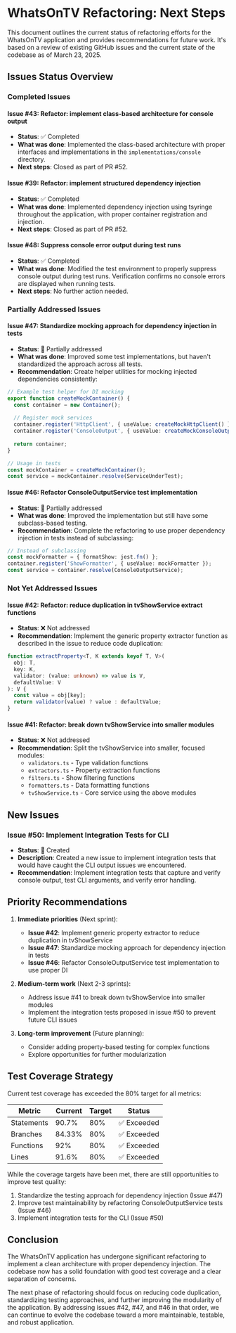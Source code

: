 # WhatsOnTV Refactoring: Next Steps

This document outlines the current status of refactoring efforts for the WhatsOnTV application and provides recommendations for future work. It's based on a review of existing GitHub issues and the current state of the codebase as of March 23, 2025.

## Issues Status Overview

### Completed Issues

#### Issue #43: Refactor: implement class-based architecture for console output
- **Status**: ✅ Completed
- **What was done**: Implemented the class-based architecture with proper interfaces and implementations in the `implementations/console` directory.
- **Next steps**: Closed as part of PR #52.

#### Issue #39: Refactor: implement structured dependency injection
- **Status**: ✅ Completed
- **What was done**: Implemented dependency injection using tsyringe throughout the application, with proper container registration and injection.
- **Next steps**: Closed as part of PR #52.

#### Issue #48: Suppress console error output during test runs
- **Status**: ✅ Completed
- **What was done**: Modified the test environment to properly suppress console output during test runs. Verification confirms no console errors are displayed when running tests.
- **Next steps**: No further action needed.

### Partially Addressed Issues

#### Issue #47: Standardize mocking approach for dependency injection in tests
- **Status**: 🔶 Partially addressed
- **What was done**: Improved some test implementations, but haven't standardized the approach across all tests.
- **Recommendation**: Create helper utilities for mocking injected dependencies consistently:

```typescript
// Example test helper for DI mocking
export function createMockContainer() {
  const container = new Container();
  
  // Register mock services
  container.register('HttpClient', { useValue: createMockHttpClient() });
  container.register('ConsoleOutput', { useValue: createMockConsoleOutput() });
  
  return container;
}

// Usage in tests
const mockContainer = createMockContainer();
const service = mockContainer.resolve(ServiceUnderTest);
```

#### Issue #46: Refactor ConsoleOutputService test implementation
- **Status**: 🔶 Partially addressed
- **What was done**: Improved the implementation but still have some subclass-based testing.
- **Recommendation**: Complete the refactoring to use proper dependency injection in tests instead of subclassing:

```typescript
// Instead of subclassing
const mockFormatter = { formatShow: jest.fn() };
container.register('ShowFormatter', { useValue: mockFormatter });
const service = container.resolve(ConsoleOutputService);
```

### Not Yet Addressed Issues

#### Issue #42: Refactor: reduce duplication in tvShowService extract functions
- **Status**: ❌ Not addressed
- **Recommendation**: Implement the generic property extractor function as described in the issue to reduce code duplication:

```typescript
function extractProperty<T, K extends keyof T, V>(
  obj: T,
  key: K,
  validator: (value: unknown) => value is V,
  defaultValue: V
): V {
  const value = obj[key];
  return validator(value) ? value : defaultValue;
}
```

#### Issue #41: Refactor: break down tvShowService into smaller modules
- **Status**: ❌ Not addressed
- **Recommendation**: Split the tvShowService into smaller, focused modules:
  - `validators.ts` - Type validation functions
  - `extractors.ts` - Property extraction functions
  - `filters.ts` - Show filtering functions
  - `formatters.ts` - Data formatting functions
  - `tvShowService.ts` - Core service using the above modules

## New Issues

### Issue #50: Implement Integration Tests for CLI
- **Status**: 📝 Created
- **Description**: Created a new issue to implement integration tests that would have caught the CLI output issues we encountered.
- **Recommendation**: Implement integration tests that capture and verify console output, test CLI arguments, and verify error handling.

## Priority Recommendations

1. **Immediate priorities** (Next sprint):
   - **Issue #42**: Implement generic property extractor to reduce duplication in tvShowService
   - **Issue #47**: Standardize mocking approach for dependency injection in tests
   - **Issue #46**: Refactor ConsoleOutputService test implementation to use proper DI

2. **Medium-term work** (Next 2-3 sprints):
   - Address issue #41 to break down tvShowService into smaller modules
   - Implement the integration tests proposed in issue #50 to prevent future CLI issues

3. **Long-term improvement** (Future planning):
   - Consider adding property-based testing for complex functions
   - Explore opportunities for further modularization

## Test Coverage Strategy

Current test coverage has exceeded the 80% target for all metrics:

| Metric      | Current | Target | Status    |
|-------------|---------|--------|-----------|
| Statements  | 90.7%   | 80%    | ✅ Exceeded |
| Branches    | 84.33%  | 80%    | ✅ Exceeded |
| Functions   | 92%     | 80%    | ✅ Exceeded |
| Lines       | 91.6%   | 80%    | ✅ Exceeded |

While the coverage targets have been met, there are still opportunities to improve test quality:

1. Standardize the testing approach for dependency injection (Issue #47)
2. Improve test maintainability by refactoring ConsoleOutputService tests (Issue #46)
3. Implement integration tests for the CLI (Issue #50)

## Conclusion

The WhatsOnTV application has undergone significant refactoring to implement a clean architecture with proper dependency injection. The codebase now has a solid foundation with good test coverage and a clear separation of concerns.

The next phase of refactoring should focus on reducing code duplication, standardizing testing approaches, and further improving the modularity of the application. By addressing issues #42, #47, and #46 in that order, we can continue to evolve the codebase toward a more maintainable, testable, and robust application.
